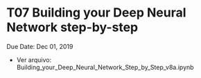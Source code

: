 # T07 Building your Deep Neural Network step-by-step
Due Date: Dec 01, 2019

- Ver arquivo: Building_your_Deep_Neural_Network_Step_by_Step_v8a.ipynb

